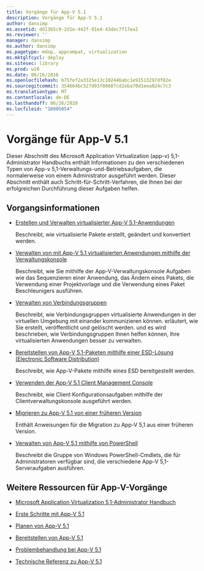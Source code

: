 ```yaml
---
title: Vorgänge für App-V 5.1
description: Vorgänge für App-V 5.1
author: dansimp
ms.assetid: dd13b5c9-2d1e-442f-91e4-43dec7f17ea2
ms.reviewer: ''
manager: dansimp
ms.author: dansimp
ms.pagetype: mdop, appcompat, virtualization
ms.mktglfcycl: deploy
ms.sitesec: library
ms.prod: w10
ms.date: 06/16/2016
ms.openlocfilehash: b75fef2a3325e13c102446abc1e91513297df02e
ms.sourcegitcommit: 354664bc527d93f80687cd2eba70d1eea024c7c3
ms.translationtype: MT
ms.contentlocale: de-DE
ms.lasthandoff: 06/26/2020
ms.locfileid: "10805054"
---
```

# Vorgänge für App-V 5.1


Dieser Abschnitt des Microsoft Application Virtualization (app-v) 5,1-Administrator Handbuchs enthält Informationen zu den verschiedenen Typen von App-v 5,1-Verwaltungs-und-Betriebsaufgaben, die normalerweise von einem Administrator ausgeführt werden. Dieser Abschnitt enthält auch Schritt-für-Schritt-Verfahren, die Ihnen bei der erfolgreichen Durchführung dieser Aufgaben helfen.

## Vorgangsinformationen


-   [Erstellen und Verwalten virtualisierter App-V 5.1-Anwendungen](creating-and-managing-app-v-51-virtualized-applications.md)

    Beschreibt, wie virtualisierte Pakete erstellt, geändert und konvertiert werden.

-   [Verwalten von mit App-V 5.1 virtualisierten Anwendungen mithilfe der Verwaltungskonsole](administering-app-v-51-virtual-applications-by-using-the-management-console.md)

    Beschreibt, wie Sie mithilfe der App-V-Verwaltungskonsole Aufgaben wie das Sequenzieren einer Anwendung, das Ändern eines Pakets, die Verwendung einer Projektvorlage und die Verwendung eines Paket Beschleunigers ausführen.

-   [Verwalten von Verbindungsgruppen](managing-connection-groups51.md)

    Beschreibt, wie Verbindungsgruppen virtualisierte Anwendungen in der virtuellen Umgebung mit einander kommunizieren können. erläutert, wie Sie erstellt, veröffentlicht und gelöscht werden. und es wird beschrieben, wie Verbindungsgruppen Ihnen helfen können, Ihre virtualisierten Anwendungen besser zu verwalten.

-   [Bereitstellen von App-V 5.1-Paketen mithilfe einer ESD-Lösung (Electronic Software Distribution)](deploying-app-v-51-packages-by-using-electronic-software-distribution--esd-.md)

    Beschreibt, wie App-V-Pakete mithilfe eines ESD bereitgestellt werden.

-   [Verwenden der App-V 5.1 Client Management Console](using-the-app-v-51-client-management-console.md)

    Beschreibt, wie Client Konfigurationsaufgaben mithilfe der Clientverwaltungskonsole ausgeführt werden.

-   [Migrieren zu App-V 5.1 von einer früheren Version](migrating-to-app-v-51-from-a-previous-version.md)

    Enthält Anweisungen für die Migration zu App-V 5,1 aus einer früheren Version.

-   [Verwalten von App-V 5.1 mithilfe von PowerShell](administering-app-v-51-by-using-powershell.md)

    Beschreibt die Gruppe von Windows PowerShell-Cmdlets, die für Administratoren verfügbar sind, die verschiedene App-V 5,1-Serveraufgaben ausführen.






## Weitere Ressourcen für App-V-Vorgänge


-   [Microsoft Application Virtualization 5,1-Administrator Handbuch](microsoft-application-virtualization-51-administrators-guide.md)

-   [Erste Schritte mit App-V 5.1](getting-started-with-app-v-51.md)

-   [Planen von App-V 5.1](planning-for-app-v-51.md)

-   [Bereitstellen von App-V 5.1](deploying-app-v-51.md)

-   [Problembehandlung bei App-V 5.1](troubleshooting-app-v-51.md)

-   [Technische Referenz zu App-V 5.1](technical-reference-for-app-v-51.md)

 

 





